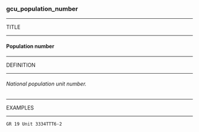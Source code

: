 ### gcu_population_number



------
TITLE

------

#### Population number



------
DEFINITION

------

###### National population unit number.



------
EXAMPLES

------

`GR 19 Unit 3334TTT6-2`